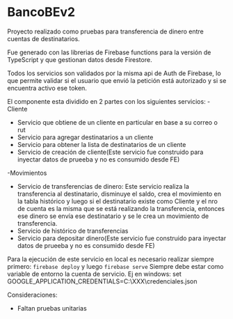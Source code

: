# BancoBEv2

Proyecto realizado como pruebas para transferencia de dinero entre cuentas de destinatarios.

Fue generado con las librerias de Firebase functions para la versión de TypeScript y que gestionan datos desde Firestore.

Todos los servicios son validados por la misma api de Auth de Firebase, lo que permite validar si el usuario que envió la petición está autorizado y si se encuentra activo ese token.


El componente esta dividido en 2 partes con los siguientes servicios:
-Cliente
  - Servicio que obtiene de un cliente en particular en base a su correo o rut
  - Servicio para agregar destinatarios a un cliente
  - Servicio para obtener la lista de destinatarios de un cliente
  - Servicio de creación de cliente(Este servicio fue construido para inyectar datos de prueeba y no es consumido desde FE)

-Movimientos
  - Servicio de transferencias de dinero: Este servicio realiza la transferencia al destinatario, disminuye el saldo, crea el movimiento en la tabla histórico y luego
                                        si el destinatario existe como Cliente y el nro de cuenta es la misma que se está realizando la transferencia, entonces ese dinero se envía ese destinatario y se le crea un movimiento de transferencia.
  - Servicio de histórico de transferencias
  - Servicio para depositar dinero(Este servicio fue construido para inyectar datos de prueeba y no es consumido desde FE)




Para la ejecución de este servicio en local es necesario realizar siempre primero:
`firebase deploy` y luego `firebase serve`
Siempre debe estar como variable de entorno la cuenta de servicio.
Ej en windows: set GOOGLE_APPLICATION_CREDENTIALS=C:\XXX\credenciales.json



Consideraciones:
   - Faltan pruebas unitarias

   